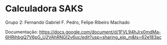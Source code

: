 <h1>Calculadora SAKS</h1>

<hl>

Grupo 2: Fernando Gabriel F. Pedro, Felipe Ribeiro Machado

Documentação: https://docs.google.com/document/d/1FVL94hJrx0mdMa-6HRihbgQ7V6pG_U2VAhRNGI2v6uc/edit?usp=sharing_eip_m&ts=62e183ac
